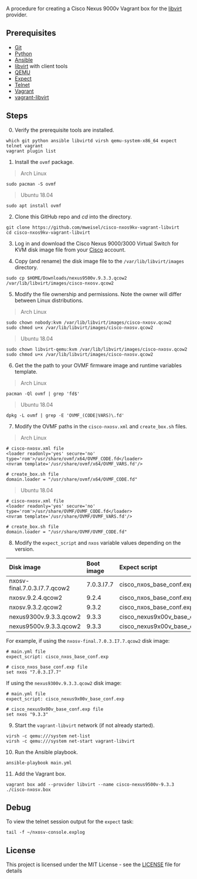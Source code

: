 A procedure for creating a Cisco Nexus 9000v Vagrant box for the [libvirt](https://libvirt.org) provider.

## Prerequisites

  * [Git](https://git-scm.com)
  * [Python](https://www.python.org)
  * [Ansible](https://docs.ansible.com/ansible/latest/index.html)
  * [libvirt](https://libvirt.org) with client tools
  * [QEMU](https://www.qemu.org)
  * [Expect](https://en.wikipedia.org/wiki/Expect)
  * [Telnet](https://en.wikipedia.org/wiki/Telnet)
  * [Vagrant](https://www.vagrantup.com)
  * [vagrant-libvirt](https://github.com/vagrant-libvirt/vagrant-libvirt)

## Steps

0. Verify the prerequisite tools are installed.

```
which git python ansible libvirtd virsh qemu-system-x86_64 expect telnet vagrant
vagrant plugin list
```

1. Install the `ovmf` package.

> Arch Linux
```
sudo pacman -S ovmf
```

> Ubuntu 18.04
```
sudo apt install ovmf
```

2. Clone this GitHub repo and _cd_ into the directory.

```
git clone https://github.com/mweisel/cisco-nxos9kv-vagrant-libvirt
cd cisco-nxos9kv-vagrant-libvirt
```

3. Log in and download the Cisco Nexus 9000/3000 Virtual Switch for KVM disk image file from your [Cisco](https://www.cisco.com/c/en/us/support/switches/nexus-9000v-switch/model.html#~tab-downloads) account.

4. Copy (and rename) the disk image file to the `/var/lib/libvirt/images` directory.

```
sudo cp $HOME/Downloads/nexus9500v.9.3.3.qcow2 /var/lib/libvirt/images/cisco-nxosv.qcow2
```

5. Modify the file ownership and permissions. Note the owner will differ between Linux distributions.

> Arch Linux
```
sudo chown nobody:kvm /var/lib/libvirt/images/cisco-nxosv.qcow2
sudo chmod u+x /var/lib/libvirt/images/cisco-nxosv.qcow2
```

> Ubuntu 18.04
```
sudo chown libvirt-qemu:kvm /var/lib/libvirt/images/cisco-nxosv.qcow2
sudo chmod u+x /var/lib/libvirt/images/cisco-nxosv.qcow2
```

6. Get the the path to your OVMF firmware image and runtime variables template. 

> Arch Linux
```
pacman -Ql ovmf | grep 'fd$'
```

> Ubuntu 18.04
```
dpkg -L ovmf | grep -E 'OVMF_(CODE|VARS)\.fd'
```

7. Modify the OVMF paths in the `cisco-nxosv.xml` and `create_box.sh` files.

> Arch Linux
```
# cisco-nxosv.xml file
<loader readonly='yes' secure='no' type='rom'>/usr/share/ovmf/x64/OVMF_CODE.fd</loader>
<nvram template='/usr/share/ovmf/x64/OVMF_VARS.fd'/>

# create_box.sh file 
domain.loader = "/usr/share/ovmf/x64/OVMF_CODE.fd"
```

> Ubuntu 18.04
```
# cisco-nxosv.xml file
<loader readonly='yes' secure='no' type='rom'>/usr/share/OVMF/OVMF_CODE.fd</loader>
<nvram template='/usr/share/OVMF/OVMF_VARS.fd'/>

# create_box.sh file 
domain.loader = "/usr/share/OVMF/OVMF_CODE.fd"
```

8. Modify the `expect_script` and `nxos` variable values depending on the version.

| Disk image | Boot image | Expect script |
| :--- | :--- | :--- |
| nxosv-final.7.0.3.I7.7.qcow2 | 7.0.3.I7.7 | cisco_nxos_base_conf.exp |
| nxosv.9.2.4.qcow2 | 9.2.4 | cisco_nxos_base_conf.exp |
| nxosv.9.3.2.qcow2 | 9.3.2 | cisco_nxos_base_conf.exp |
| nexus9300v.9.3.3.qcow2 | 9.3.3 | cisco_nexus9x00v_base_conf.exp |
| nexus9500v.9.3.3.qcow2 | 9.3.3 | cisco_nexus9x00v_base_conf.exp |

For example, if using the `nxosv-final.7.0.3.I7.7.qcow2` disk image:

```
# main.yml file
expect_script: cisco_nxos_base_conf.exp

# cisco_nxos_base_conf.exp file
set nxos "7.0.3.I7.7"
```

If using the `nexus9300v.9.3.3.qcow2` disk image:

```
# main.yml file
expect_script: cisco_nexus9x00v_base_conf.exp

# cisco_nexus9x00v_base_conf.exp file
set nxos "9.3.3"
```

9. Start the `vagrant-libvirt` network (if not already started).

```
virsh -c qemu:///system net-list
virsh -c qemu:///system net-start vagrant-libvirt
```

10. Run the Ansible playbook. 

```
ansible-playbook main.yml
```

11. Add the Vagrant box. 

```
vagrant box add --provider libvirt --name cisco-nexus9500v-9.3.3 ./cisco-nxosv.box
```

## Debug

To view the telnet session output for the `expect` task:

```
tail -f ~/nxosv-console.explog
```

## License

This project is licensed under the MIT License - see the [LICENSE](LICENSE) file for details
